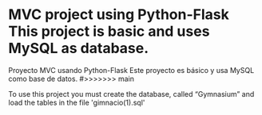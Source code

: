 #
MVC project using Python-Flask
This project is basic and uses MySQL as database.
=======
Proyecto MVC usando Python-Flask
Este proyecto es básico y usa MySQL como base de datos.
#>>>>>>> main

To use this project you must create the database, called “Gymnasium” and load the tables in the file 'gimnacio(1).sql'
